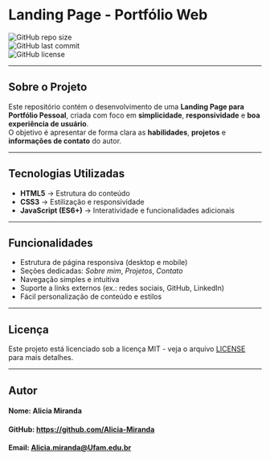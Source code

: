 # Landing Page - Portfólio Web

![GitHub repo size](https://img.shields.io/github/repo-size/Alicia-Miranda/LadingPage_Portifolio_web?color=blue)  
![GitHub last commit](https://img.shields.io/github/last-commit/Alicia-Miranda/LadingPage_Portifolio_web?color=brightgreen)  
![GitHub license](https://img.shields.io/github/license/Alicia-Miranda/LadingPage_Portifolio_web?color=yellow)

---

## Sobre o Projeto

Este repositório contém o desenvolvimento de uma **Landing Page para Portfólio Pessoal**, criada com foco em **simplicidade**, **responsividade** e **boa experiência de usuário**.  
O objetivo é apresentar de forma clara as **habilidades**, **projetos** e **informações de contato** do autor.

---

## Tecnologias Utilizadas

- **HTML5** → Estrutura do conteúdo  
- **CSS3** → Estilização e responsividade  
- **JavaScript (ES6+)** → Interatividade e funcionalidades adicionais  

---

## Funcionalidades

- Estrutura de página responsiva (desktop e mobile)  
- Seções dedicadas: *Sobre mim*, *Projetos*, *Contato*  
- Navegação simples e intuitiva  
- Suporte a links externos (ex.: redes sociais, GitHub, LinkedIn)  
- Fácil personalização de conteúdo e estilos  

---

## Licença

Este projeto está licenciado sob a licença MIT - veja o arquivo [LICENSE](LICENSE) para mais detalhes.

---

## Autor

#### Nome: Alicia Miranda
#### GitHub: https://github.com/Alicia-Miranda
#### Email: Alicia.miranda@Ufam.edu.br
